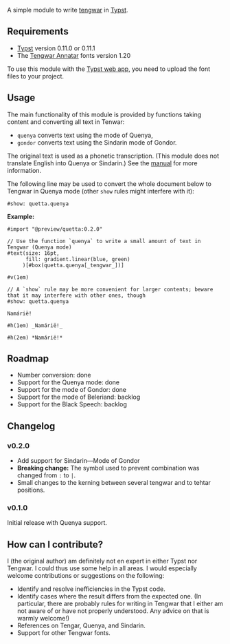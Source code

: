A simple module to write [tengwar](https://en.wikipedia.org/wiki/Tengwar) in [Typst](https://typst.app/).

## Requirements

- [Typst](https://github.com/typst/typst) version 0.11.0 or 0.11.1
- The [Tengwar Annatar](https://www.fontspace.com/tengwar-annatar-font-f2244) fonts version 1.20

To use this module with the [Typst web app](https://typst.app/), you need to upload the font files to your project.

## Usage

The main functionality of this module is provided by functions taking content and converting all text in Tenwar: 

* `quenya` converts text using the mode of Quenya,
* `gondor` converts text using the Sindarin mode of Gondor.

The original text is used as a phonetic transcription. (This module does not translate English into Quenya or Sindarin.) See the [manual](manual.pdf) for more information. 

The following line may be used to convert the whole document below to Tengwar in Quenya mode (other `show` rules might interfere with it):
```
#show: quetta.quenya
```

**Example:**

```
#import "@preview/quetta:0.2.0"

// Use the function `quenya` to write a small amount of text in Tengwar (Quenya mode)
#text(size: 16pt, 
      fill: gradient.linear(blue, green)
     )[#box(quetta.quenya[_tengwar_])]

#v(1em)

// A `show` rule may be more convenient for larger contents; beware that it may interfere with other ones, though
#show: quetta.quenya

Namárië!

#h(1em) _Namárië!_

#h(2em) *Namárië!*
```

## Roadmap

* Number conversion: done
* Support for the Quenya mode: done
* Support for the mode of Gondor: done
* Support for the mode of Beleriand: backlog
* Support for the Black Speech: backlog

## Changelog

### v0.2.0

* Add support for Sindarin—Mode of Gondor
* **Breaking change:** The symbol used to prevent combination was changed from `:` to `|`.
* Small changes to the kerning between several tengwar and to tehtar positions.

### v0.1.0

Initial release with Quenya support.

## How can I contribute?

I (the original author) am definitely not en expert in either Typst nor Tengwar. I could thus use some help in all areas. I would especially welcome contributions or suggestions on the following: 

* Identify and resolve inefficiencies in the Typst code.
* Identify cases where the result differs from the expected one. (In particular, there are probably rules for writing in Tengwar that I either am not aware of or have not properly understood. Any advice on that is warmly welcome!)
* References on Tengar, Quenya, and Sindarin.
* Support for other Tengwar fonts. 

